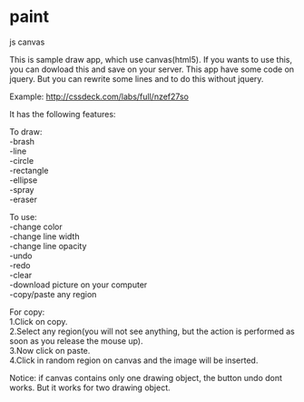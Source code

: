 # paint
js canvas

This is sample draw app, which use canvas(html5).
If you wants to use this, you can dowload this and save on your server.
This app have some code on jquery. But you can rewrite some lines and to do this without jquery.

Example: http://cssdeck.com/labs/full/nzef27so

It has the following features:

To draw:<br>
-brash<br>
-line<br>
-circle<br>
-rectangle<br>
-ellipse<br>
-spray<br>
-eraser<br>

To use:<br>
-change color<br>
-change line width<br>
-change line opacity<br>
-undo<br>
-redo<br>
-clear<br>
-download picture on your computer<br>
-copy/paste any region


For copy:<br> 1.Click on copy.<br> 2.Select any region(you will not see anything, but the action is performed as soon as you release the mouse up).<br> 3.Now click on paste.<br> 4.Click in random region on canvas and the image will be inserted.

Notice: if canvas contains only one drawing object, the button undo dont works. But it works for two drawing object. 
